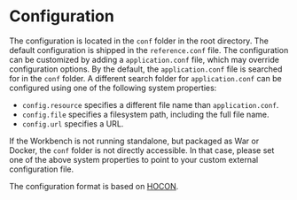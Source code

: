 # Configuration

The configuration is located in the `conf` folder in the root directory. The default configuration is shipped in the `reference.conf` file. The configuration can be customized by adding a `application.conf` file, which may override configuration options. By the default, the `application.conf` file is searched for in the `conf` folder.  A different search folder for `application.conf` can be configured using one of the following system properties:

- `config.resource` specifies a different file name than `application.conf`.
- `config.file` specifies a filesystem path, including the full file name.
- `config.url` specifies a URL.

If the Workbench is not running standalone, but packaged as War or Docker, the `conf` folder is not directly accessible. In that case, please set one of the above system properties to point to your custom external configuration file.

The configuration format is based on [HOCON](https://github.com/typesafehub/config).

